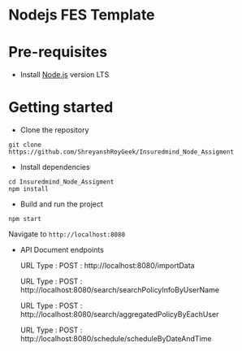 # Nodejs FES Template



# Pre-requisites
- Install [Node.js](https://nodejs.org/en/) version LTS


# Getting started
- Clone the repository
```
git clone  https://github.com/ShreyanshRoyGeek/Insuredmind_Node_Assigment
```
- Install dependencies
```
cd Insuredmind_Node_Assigment
npm install
```
- Build and run the project
```
npm start
```
  Navigate to `http://localhost:8080`

- API Document endpoints

  URL Type : POST : http://localhost:8080/importData

  URL Type : POST : http://localhost:8080/search/searchPolicyInfoByUserName

  URL Type : POST : http://localhost:8080/search/aggregatedPolicyByEachUser

  URL Type : POST : http://localhost:8080/schedule/scheduleByDateAndTime



```






